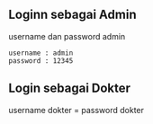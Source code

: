 ## Loginn sebagai Admin

username dan password admin
```
username : admin
password : 12345
```

## Login sebagai Dokter

username dokter = password dokter

